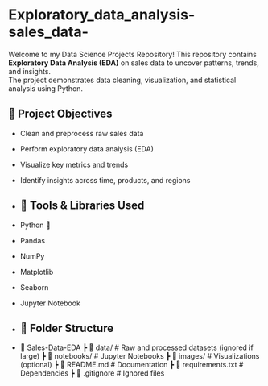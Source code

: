 # Exploratory_data_analysis-sales_data-
 Welcome to my Data Science Projects Repository! This repository contains **Exploratory Data Analysis (EDA)** on sales data to uncover patterns, trends, and insights.  
The project demonstrates data cleaning, visualization, and statistical analysis using Python.

## 🔹 Project Objectives
- Clean and preprocess raw sales data  
- Perform exploratory data analysis (EDA)  
- Visualize key metrics and trends  
- Identify insights across time, products, and regions

- ## 🔹 Tools & Libraries Used
- Python 🐍  
- Pandas  
- NumPy  
- Matplotlib  
- Seaborn  
- Jupyter Notebook

- ## 🔹 Folder Structure

- 📂 Sales-Data-EDA
┣ 📂 data/ # Raw and processed datasets (ignored if large)
┣ 📂 notebooks/ # Jupyter Notebooks
┣ 📂 images/ # Visualizations (optional)
┣ 📜 README.md # Documentation
┣ 📜 requirements.txt # Dependencies
┣ 📜 .gitignore # Ignored files
